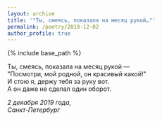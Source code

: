 ```yaml
---
layout: archive
title: '"Ты, смеясь, показала на месяц рукой…"'
permalink: /poetry/2019-12-02
author_profile: true
---
```


{% include base_path %}

Ты, смеясь, показала на месяц рукой — <br>
"Посмотри, мой родной, он красивый какой!" <br>
И стою я, держу тебя за руку вот. <br>
А он даже не сделал один оборот. <br>

<i>2 декабря 2019 года,</i> <br>
<i>Санкт-Петербург</i>